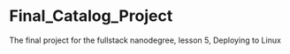 # Final_Catalog_Project
The final project for the fullstack nanodegree, lesson 5, Deploying to Linux
